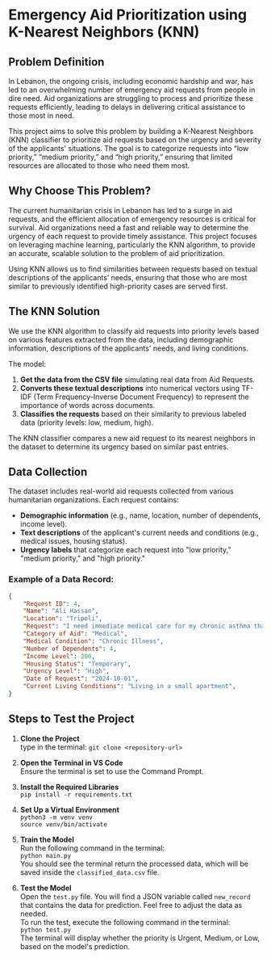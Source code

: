 # Emergency Aid Prioritization using K-Nearest Neighbors (KNN)

## Problem Definition
In Lebanon, the ongoing crisis, including economic hardship and war, has led to an overwhelming number of emergency aid requests from people in dire need. Aid organizations are struggling to process and prioritize these requests efficiently, leading to delays in delivering critical assistance to those most in need. 

This project aims to solve this problem by building a K-Nearest Neighbors (KNN) classifier to prioritize aid requests based on the urgency and severity of the applicants' situations. The goal is to categorize requests into “low priority,” “medium priority,” and “high priority,” ensuring that limited resources are allocated to those who need them most.

## Why Choose This Problem?
The current humanitarian crisis in Lebanon has led to a surge in aid requests, and the efficient allocation of emergency resources is critical for survival. Aid organizations need a fast and reliable way to determine the urgency of each request to provide timely assistance. This project focuses on leveraging machine learning, particularly the KNN algorithm, to provide an accurate, scalable solution to the problem of aid prioritization. 

Using KNN allows us to find similarities between requests based on textual descriptions of the applicants’ needs, ensuring that those who are most similar to previously identified high-priority cases are served first.

## The KNN Solution
We use the KNN algorithm to classify aid requests into priority levels based on various features extracted from the data, including demographic information, descriptions of the applicants' needs, and living conditions. 

The model:
1. **Get the data from the CSV file** simulating real data from Aid Requests.
2. **Converts these textual descriptions** into numerical vectors using TF-IDF (Term Frequency-Inverse Document Frequency) to represent the importance of words across documents.
3. **Classifies the requests** based on their similarity to previous labeled data (priority levels: low, medium, high).

The KNN classifier compares a new aid request to its nearest neighbors in the dataset to determine its urgency based on similar past entries.

## Data Collection
The dataset includes real-world aid requests collected from various humanitarian organizations. Each request contains:
- **Demographic information** (e.g., name, location, number of dependents, income level).
- **Text descriptions** of the applicant's current needs and conditions (e.g., medical issues, housing status).
- **Urgency labels** that categorize each request into "low priority," "medium priority," and "high priority."

### Example of a Data Record:
```json
{
    "Request ID": 4,
    "Name": "Ali Hassan",
    "Location": "Tripoli",
    "Request": "I need immediate medical care for my chronic asthma that flares up frequently",
    "Category of Aid": "Medical",
    "Medical Condition": "Chronic Illness",
    "Number of Dependents": 4,
    "Income Level": 200,
    "Housing Status": "Temporary",
    "Urgency Level": "High",
    "Date of Request": "2024-10-01",
    "Current Living Conditions": "Living in a small apartment",
}
```

## Steps to Test the Project

1. **Clone the Project**  
   type in the terminal:
   `git clone <repository-url>`

2. **Open the Terminal in VS Code**  
   Ensure the terminal is set to use the Command Prompt.

3. **Install the Required Libraries**  
   `pip install -r requirements.txt`

4. **Set Up a Virtual Environment**  
   `python3 -m venv venv`  
   `source venv/bin/activate`

5. **Train the Model**  
   Run the following command in the terminal:  
   `python main.py`  
   You should see the terminal return the processed data, which will be saved inside the `classified_data.csv` file.

6. **Test the Model**  
   Open the `test.py` file. You will find a JSON variable called `new_record` that contains the data for prediction. Feel free to adjust the data as needed.  
   To run the test, execute the following command in the terminal:  
   `python test.py`  
   The terminal will display whether the priority is Urgent, Medium, or Low, based on the model's prediction.